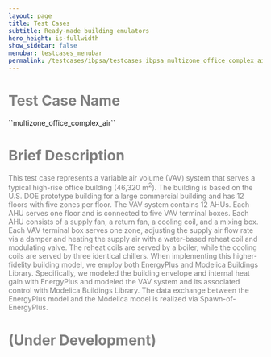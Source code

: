 ```yaml
---
layout: page
title: Test Cases
subtitle: Ready-made building emulators
hero_height: is-fullwidth
show_sidebar: false
menubar: testcases_menubar
permalink: /testcases/ibpsa/testcases_ibpsa_multizone_office_complex_air/
---
```



<h1><span style="color:grey">Test Case Name</span></h1>
``multizone_office_complex_air``

<h1><span style="color:grey">Brief Description</span></h1>
<span style="color:grey">
This test case represents a variable air volume (VAV) system that serves a
typical high-rise office building (46,320 m<sup>2</sup>). The building is
based on the U.S. DOE prototype building for a large commercial building
and has 12 floors with five zones per floor. The VAV system contains 12 AHUs.
Each AHU serves one floor and is connected to five VAV terminal boxes. Each
AHU consists of a supply fan, a return fan, a cooling coil, and a mixing box.
Each VAV terminal box serves one zone, adjusting the supply air flow rate via
a damper and heating the supply air with a water-based reheat
coil and modulating valve. The reheat coils are served by a boiler, while the
cooling coils are served by three identical chillers.
</span>

<span style="color:grey">
When implementing this higher-fidelity building model, we employ both
EnergyPlus and Modelica Buildings Library. Specifically, we modeled the
building envelope and internal heat gain with EnergyPlus and modeled
the VAV system and its associated control with Modelica Buildings Library.
The data exchange between the EnergyPlus model and the Modelica model is
realized via Spawn-of-EnergyPlus.
</span>
<h1><span style="color:grey">(Under Development)</span></h1>

